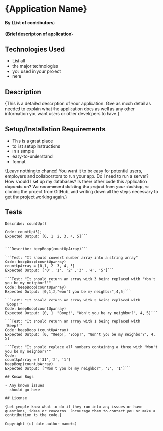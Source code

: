 # {Application Name}

#### By {List of contributors}

#### {Brief description of application}

## Technologies Used

- List all
- the major technologies
- you used in your project
- here

## Description

{This is a detailed description of your application. Give as much detail as needed to explain what the application does as well as any other information you want users or other developers to have.}

## Setup/Installation Requirements

- This is a great place
- to list setup instructions
- in a simple
- easy-to-understand
- format

{Leave nothing to chance! You want it to be easy for potential users, employers and collaborators to run your app. Do I need to run a server? How should I set up my databases? Is there other code this application depends on? We recommend deleting the project from your desktop, re-cloning the project from GitHub, and writing down all the steps necessary to get the project working again.}

## Tests

```Describe: countUp()```

```Test: "It should return an array of numbers from 0 to the user's inputted number"
Code: countUp(5);
Expected Output: [0, 1, 2, 3, 4, 5]```


```Describe: beepBoop(countUpArray)```

```Test: "It should convert number array into a string array"
Code: beepBoop(countUpArray)
countUpArray = [0,1, 2, 3, 4, 5]
Expected Output: ['0', '1', '2' ,'3' ,'4', '5']```

```Test: "It should return an array with 3 being replaced with 'Won't you be my neighbor?'"
Code: beepBoop(countUpArray)
Expected Output: [0,1,2,"won't you be my neighbor",4,5]```

```Test: "It should return an array with 2 being replaced with 'Boop!'"
Code: beepBoop(countUpArray)
Expected Output: [0, 1, "Boop!", "Won't you be my neighbor?", 4, 5]```

```Test: "It should return an array with 1 being replaced with 'Beep!'"
Code: beepBoop (countUpArray)
Expected Output: [0, "Beep!, "Boop!", "Won't you be my neighbor?", 4, 5]```

```Test: "It should replace all numbers containing a three with 'Won't you be my neighbor?'"
Code: 
countUpArray = ['31','2', '1']
beepBoop(countUpArray)
Expected Output: ["Won't you be my neighbor", '2', '1']```

## Known Bugs

- Any known issues
- should go here

## License

{Let people know what to do if they run into any issues or have questions, ideas or concerns. Encourage them to contact you or make a contribution to the code.}

Copyright (c) date author name(s)